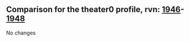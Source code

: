 ## Comparison for the theater0 profile, rvn: [1946](https://github.com/PRO100KatYT/FortniteProfileRevisions/tree/main/profiles/theater0/1946%20theater0.json)-[1948](https://github.com/PRO100KatYT/FortniteProfileRevisions/tree/main/profiles/theater0/1948%20theater0.json)

No changes
